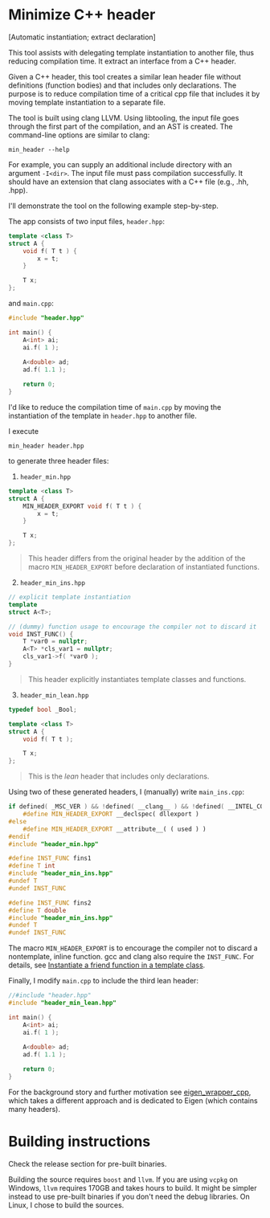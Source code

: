
# Minimize C++ header
[Automatic instantiation; extract declaration]

This tool assists with delegating template instantiation to another file, thus reducing compilation time. It extract an interface from a C++ header.

Given a C++ header, this tool creates a similar lean header file without definitions (function bodies) and that includes only declarations.
The purpose is to reduce compilation time of a critical cpp file that includes it by moving template instantiation to a separate file.

The tool is built using clang LLVM. Using libtooling, the input file goes through the first part of the compilation, and an AST is created.
The command-line options are similar to clang:

`min_header --help`

For example, you can supply an additional include directory with an argument `-I<dir>`.
The input file must pass compilation successfully.
It should have an extension that clang associates with a C++ file (e.g., .hh, .hpp).

I'll demonstrate the tool on the following example step-by-step.

The app consists of two input files, `header.hpp`:

```cpp
template <class T>
struct A {
    void f( T t ) {
        x = t;
    }

    T x;
};
```

and `main.cpp`:

```cpp
#include "header.hpp"

int main() {
    A<int> ai;
    ai.f( 1 );
    
    A<double> ad;
    ad.f( 1.1 );

    return 0;
}
```

I'd like to reduce the compilation time of `main.cpp` by moving the instantiation of the template in `header.hpp` to another file.

I execute

`min_header header.hpp` 

to generate three header files:

1. `header_min.hpp`

```cpp
template <class T>
struct A {
    MIN_HEADER_EXPORT void f( T t ) {
        x = t;
    }

    T x;
};
```

> This header differs from the original header by the addition of the macro `MIN_HEADER_EXPORT` before declaration of instantiated functions.

2. `header_min_ins.hpp`

```cpp
// explicit template instantiation
template
struct A<T>;

// (dummy) function usage to encourage the compiler not to discard it
void INST_FUNC() {
    T *var0 = nullptr;
    A<T> *cls_var1 = nullptr;
    cls_var1->f( *var0 );
}
```

> This header explicitly instantiates template classes and functions.

3. `header_min_lean.hpp`

```cpp
typedef bool _Bool;

template <class T>
struct A {
    void f( T t );

    T x;
};
```

> This is the _lean_ header that includes only declarations.

Using two of these generated headers, I (manually) write `main_ins.cpp`:

```cpp
if defined( _MSC_VER ) && !defined( __clang__ ) && !defined( __INTEL_COMPILER )
    #define MIN_HEADER_EXPORT __declspec( dllexport )
#else
    #define MIN_HEADER_EXPORT __attribute__( ( used ) )
#endif
#include "header_min.hpp"

#define INST_FUNC fins1
#define T int
#include "header_min_ins.hpp"
#undef T
#undef INST_FUNC

#define INST_FUNC fins2
#define T double
#include "header_min_ins.hpp"
#undef T
#undef INST_FUNC
```

The macro `MIN_HEADER_EXPORT` is to encourage the compiler not to discard a nontemplate, inline function. gcc and clang also require the `INST_FUNC`. For details, see [Instantiate a friend function in a template class](https://stackoverflow.com/questions/79063965/instantiate-a-friend-function-in-a-template-class).

Finally, I modify `main.cpp` to include the third lean header:

```cpp
//#include "header.hpp"
#include "header_min_lean.hpp"

int main() {
    A<int> ai;
    ai.f( 1 );
    
    A<double> ad;
    ad.f( 1.1 );

    return 0;
}
```

For the background story and further motivation see [eigen_wrapper_cpp](https://github.com/zoharl3/eigen_wrapper_cpp), which takes a different approach and is dedicated to Eigen (which contains many headers).


# Building instructions

Check the release section for pre-built binaries.

Building the source requires `boost` and `llvm`.
If you are using `vcpkg` on Windows, `llvm` requires 170GB and takes hours to build. It might be simpler instead to use pre-built binaries if you don't need the debug libraries.
On Linux, I chose to build the sources.



